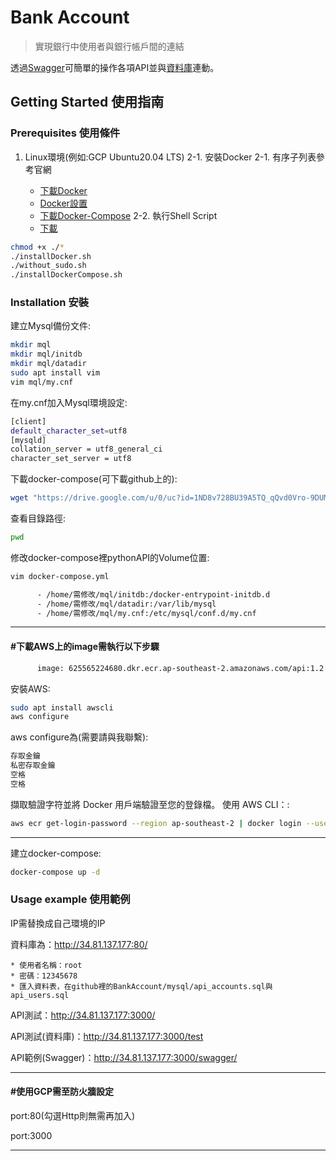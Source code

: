 # Bank Account

> 實現銀行中使用者與銀行帳戶間的連結

透過[Swagger](http://34.81.137.177:3000/swagger/)可簡單的操作各項API並與[資料庫](http://34.81.137.177:80/)連動。


## Getting Started 使用指南


### Prerequisites 使用條件

1. Linux環境(例如:GCP Ubuntu20.04 LTS)
2-1. 安裝Docker
   2-1. 有序子列表參考官網
   
    * [下載Docker](https://docs.docker.com/engine/install/ubuntu/)
    * [Docker設置](https://docs.docker.com/engine/install/linux-postinstall/)
    * [下載Docker-Compose](https://docs.docker.com/compose/install/standalone/)
2-2. 執行Shell Script
    * [下載](https://drive.google.com/drive/folders/1z7FMeGuAgzjEBOxhyFUDH1iBzzcbbbDH?usp=sharing)
```sh
chmod +x ./*
./installDocker.sh
./without_sudo.sh
./installDockerCompose.sh
```

### Installation 安裝

建立Mysql備份文件:

```sh
mkdir mql
mkdir mql/initdb
mkdir mql/datadir
sudo apt install vim
vim mql/my.cnf
```

在my.cnf加入Mysql環境設定:
```sh
[client]
default_character_set=utf8
[mysqld]
collation_server = utf8_general_ci
character_set_server = utf8
```

下載docker-compose(可下載github上的):
```sh
wget "https://drive.google.com/u/0/uc?id=1ND8v728BU39A5TQ_qQvd0Vro-9DUMWvW&export=download" -O "docker-compose.yml"
```

查看目錄路徑:

```sh
pwd
```

修改docker-compose裡pythonAPI的Volume位置:

```sh
vim docker-compose.yml
```

```sh
      - /home/需修改/mql/initdb:/docker-entrypoint-initdb.d
      - /home/需修改/mql/datadir:/var/lib/mysql
      - /home/需修改/mql/my.cnf:/etc/mysql/conf.d/my.cnf
```

---
#### #下載AWS上的image需執行以下步驟
```sh
      image: 625565224680.dkr.ecr.ap-southeast-2.amazonaws.com/api:1.2
```

安裝AWS:
```sh
sudo apt install awscli
aws configure
```
aws configure為(需要請與我聯繫):
```sh
存取金鑰
私密存取金鑰
空格
空格
```

擷取驗證字符並將 Docker 用戶端驗證至您的登錄檔。
使用 AWS CLI：:
```sh
aws ecr get-login-password --region ap-southeast-2 | docker login --username AWS --password-stdin 625565224680.dkr.ecr.ap-southeast-2.amazonaws.com
```
---
建立docker-compose:
```sh
docker-compose up -d
```



### Usage example 使用範例
IP需替換成自己環境的IP


資料庫為：http://34.81.137.177:80/


    * 使用者名稱：root
    * 密碼：12345678
    * 匯入資料表，在github裡的BankAccount/mysql/api_accounts.sql與api_users.sql

API測試：http://34.81.137.177:3000/


API測試(資料庫)：http://34.81.137.177:3000/test


API範例(Swagger)：http://34.81.137.177:3000/swagger/

---
#### #使用GCP需至防火牆設定


port:80(勾選Http則無需再加入)


port:3000


---
